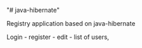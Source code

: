 "# java-hibernate" 

Registry application based on java-hibernate

Login - register - edit - list of users,

